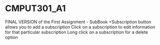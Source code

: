 # CMPUT301_A1

FINAL VERSION of the First Assignment - SubBook
+Subscription button allows you to add a subscription
Click on a subscription to edit information for that particular subscription
Long click on a subscription for a delete option

